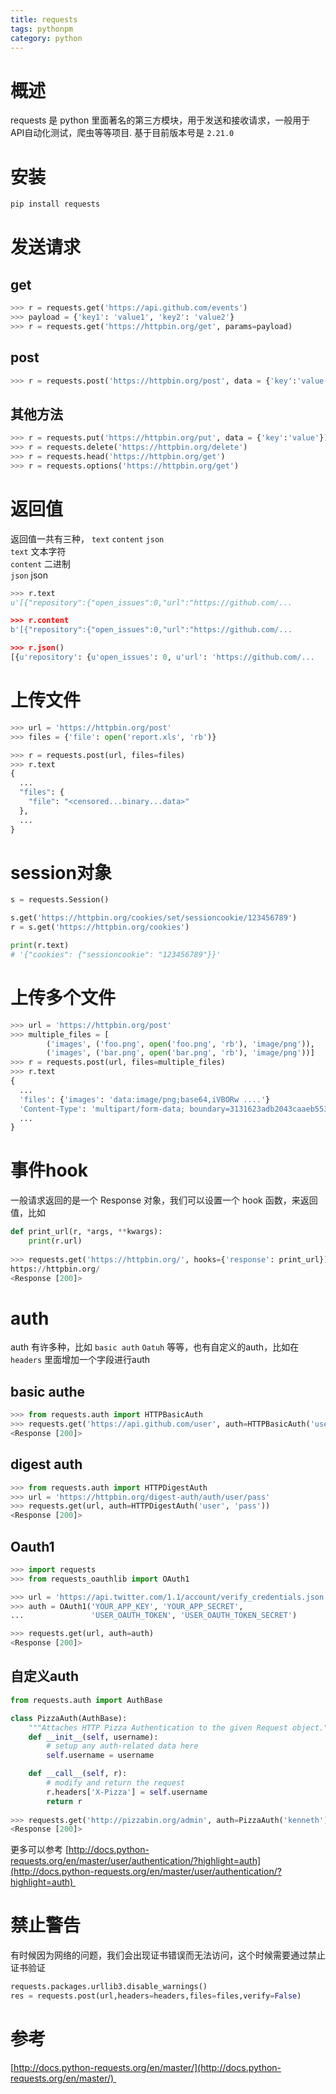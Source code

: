 ```yaml
---
title: requests
tags: pythonpm
category: python
---
```

# 概述
requests 是 python 里面著名的第三方模块，用于发送和接收请求，一般用于 API自动化测试，爬虫等等项目. 基于目前版本号是 `2.21.0`  

# 安装
```python
pip install requests 
```

# 发送请求

## get
```python
>>> r = requests.get('https://api.github.com/events')
>>> payload = {'key1': 'value1', 'key2': 'value2'}
>>> r = requests.get('https://httpbin.org/get', params=payload)
```

## post
```python
>>> r = requests.post('https://httpbin.org/post', data = {'key':'value'})
```

## 其他方法
```python
>>> r = requests.put('https://httpbin.org/put', data = {'key':'value'})
>>> r = requests.delete('https://httpbin.org/delete')
>>> r = requests.head('https://httpbin.org/get')
>>> r = requests.options('https://httpbin.org/get')
```

# 返回值
返回值一共有三种， `text` `content` `json` <br />`text` 文本字符<br />`content` 二进制<br />`json` json
```python
>>> r.text
u'[{"repository":{"open_issues":0,"url":"https://github.com/...

>>> r.content
b'[{"repository":{"open_issues":0,"url":"https://github.com/...

>>> r.json()
[{u'repository': {u'open_issues': 0, u'url': 'https://github.com/...
```

# 上传文件 
```python
>>> url = 'https://httpbin.org/post'
>>> files = {'file': open('report.xls', 'rb')}

>>> r = requests.post(url, files=files)
>>> r.text
{
  ...
  "files": {
    "file": "<censored...binary...data>"
  },
  ...
}
```

# session对象
```python
s = requests.Session()

s.get('https://httpbin.org/cookies/set/sessioncookie/123456789')
r = s.get('https://httpbin.org/cookies')

print(r.text)
# '{"cookies": {"sessioncookie": "123456789"}}'
```

# 上传多个文件
```python
>>> url = 'https://httpbin.org/post'
>>> multiple_files = [
        ('images', ('foo.png', open('foo.png', 'rb'), 'image/png')),
        ('images', ('bar.png', open('bar.png', 'rb'), 'image/png'))]
>>> r = requests.post(url, files=multiple_files)
>>> r.text
{
  ...
  'files': {'images': 'data:image/png;base64,iVBORw ....'}
  'Content-Type': 'multipart/form-data; boundary=3131623adb2043caaeb5538cc7aa0b3a',
  ...
}
```

# 事件hook
一般请求返回的是一个 Response 对象，我们可以设置一个 hook 函数，来返回值，比如
```python
def print_url(r, *args, **kwargs):
    print(r.url)
    
>>> requests.get('https://httpbin.org/', hooks={'response': print_url})
https://httpbin.org/
<Response [200]>
```

# auth 
auth 有许多种，比如 `basic auth` `Oatuh` 等等，也有自定义的auth，比如在 `headers` 里面增加一个字段进行auth

## basic authe

```python
>>> from requests.auth import HTTPBasicAuth
>>> requests.get('https://api.github.com/user', auth=HTTPBasicAuth('user', 'pass'))
<Response [200]>
```

## digest auth 

```python
>>> from requests.auth import HTTPDigestAuth
>>> url = 'https://httpbin.org/digest-auth/auth/user/pass'
>>> requests.get(url, auth=HTTPDigestAuth('user', 'pass'))
<Response [200]>
```

## Oauth1

```python
>>> import requests
>>> from requests_oauthlib import OAuth1

>>> url = 'https://api.twitter.com/1.1/account/verify_credentials.json'
>>> auth = OAuth1('YOUR_APP_KEY', 'YOUR_APP_SECRET',
...               'USER_OAUTH_TOKEN', 'USER_OAUTH_TOKEN_SECRET')

>>> requests.get(url, auth=auth)
<Response [200]>
```

## 自定义auth
```python
from requests.auth import AuthBase

class PizzaAuth(AuthBase):
    """Attaches HTTP Pizza Authentication to the given Request object."""
    def __init__(self, username):
        # setup any auth-related data here
        self.username = username

    def __call__(self, r):
        # modify and return the request
        r.headers['X-Pizza'] = self.username
        return r
      
>>> requests.get('http://pizzabin.org/admin', auth=PizzaAuth('kenneth'))
<Response [200]>      
```
更多可以参考 [http://docs.python-requests.org/en/master/user/authentication/?highlight=auth](http://docs.python-requests.org/en/master/user/authentication/?highlight=auth) 

# 禁止警告
有时候因为网络的问题，我们会出现证书错误而无法访问，这个时候需要通过禁止证书验证
```python
requests.packages.urllib3.disable_warnings()
res = requests.post(url,headers=headers,files=files,verify=False)
```


# 参考
[http://docs.python-requests.org/en/master/](http://docs.python-requests.org/en/master/) 
